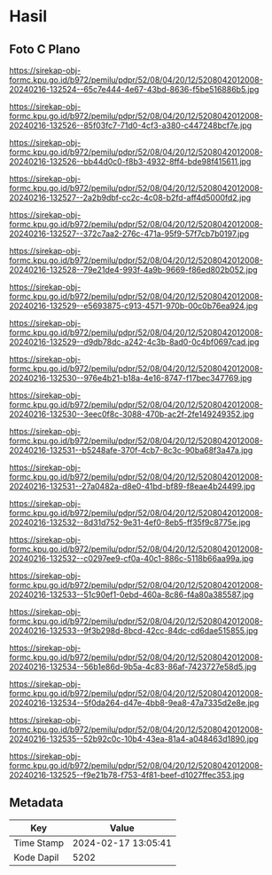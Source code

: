 # Hasil

## Foto C Plano

https://sirekap-obj-formc.kpu.go.id/b972/pemilu/pdpr/52/08/04/20/12/5208042012008-20240216-132524--65c7e444-4e67-43bd-8636-f5be516886b5.jpg

https://sirekap-obj-formc.kpu.go.id/b972/pemilu/pdpr/52/08/04/20/12/5208042012008-20240216-132526--85f03fc7-71d0-4cf3-a380-c447248bcf7e.jpg

https://sirekap-obj-formc.kpu.go.id/b972/pemilu/pdpr/52/08/04/20/12/5208042012008-20240216-132526--bb44d0c0-f8b3-4932-8ff4-bde98f415611.jpg

https://sirekap-obj-formc.kpu.go.id/b972/pemilu/pdpr/52/08/04/20/12/5208042012008-20240216-132527--2a2b9dbf-cc2c-4c08-b2fd-aff4d5000fd2.jpg

https://sirekap-obj-formc.kpu.go.id/b972/pemilu/pdpr/52/08/04/20/12/5208042012008-20240216-132527--372c7aa2-276c-471a-95f9-57f7cb7b0197.jpg

https://sirekap-obj-formc.kpu.go.id/b972/pemilu/pdpr/52/08/04/20/12/5208042012008-20240216-132528--79e21de4-993f-4a9b-9669-f86ed802b052.jpg

https://sirekap-obj-formc.kpu.go.id/b972/pemilu/pdpr/52/08/04/20/12/5208042012008-20240216-132529--e5693875-c913-4571-970b-00c0b76ea924.jpg

https://sirekap-obj-formc.kpu.go.id/b972/pemilu/pdpr/52/08/04/20/12/5208042012008-20240216-132529--d9db78dc-a242-4c3b-8ad0-0c4bf0697cad.jpg

https://sirekap-obj-formc.kpu.go.id/b972/pemilu/pdpr/52/08/04/20/12/5208042012008-20240216-132530--976e4b21-b18a-4e16-8747-f17bec347769.jpg

https://sirekap-obj-formc.kpu.go.id/b972/pemilu/pdpr/52/08/04/20/12/5208042012008-20240216-132530--3eec0f8c-3088-470b-ac2f-2fe149249352.jpg

https://sirekap-obj-formc.kpu.go.id/b972/pemilu/pdpr/52/08/04/20/12/5208042012008-20240216-132531--b5248afe-370f-4cb7-8c3c-90ba68f3a47a.jpg

https://sirekap-obj-formc.kpu.go.id/b972/pemilu/pdpr/52/08/04/20/12/5208042012008-20240216-132531--27a0482a-d8e0-41bd-bf89-f8eae4b24499.jpg

https://sirekap-obj-formc.kpu.go.id/b972/pemilu/pdpr/52/08/04/20/12/5208042012008-20240216-132532--8d31d752-9e31-4ef0-8eb5-ff35f9c8775e.jpg

https://sirekap-obj-formc.kpu.go.id/b972/pemilu/pdpr/52/08/04/20/12/5208042012008-20240216-132532--c0297ee9-cf0a-40c1-886c-5118b66aa99a.jpg

https://sirekap-obj-formc.kpu.go.id/b972/pemilu/pdpr/52/08/04/20/12/5208042012008-20240216-132533--51c90ef1-0ebd-460a-8c86-f4a80a385587.jpg

https://sirekap-obj-formc.kpu.go.id/b972/pemilu/pdpr/52/08/04/20/12/5208042012008-20240216-132533--9f3b298d-8bcd-42cc-84dc-cd6dae515855.jpg

https://sirekap-obj-formc.kpu.go.id/b972/pemilu/pdpr/52/08/04/20/12/5208042012008-20240216-132534--56b1e86d-9b5a-4c83-86af-7423727e58d5.jpg

https://sirekap-obj-formc.kpu.go.id/b972/pemilu/pdpr/52/08/04/20/12/5208042012008-20240216-132534--5f0da264-d47e-4bb8-9ea8-47a7335d2e8e.jpg

https://sirekap-obj-formc.kpu.go.id/b972/pemilu/pdpr/52/08/04/20/12/5208042012008-20240216-132535--52b92c0c-10b4-43ea-81a4-a048463d1890.jpg

https://sirekap-obj-formc.kpu.go.id/b972/pemilu/pdpr/52/08/04/20/12/5208042012008-20240216-132525--f9e21b78-f753-4f81-beef-d1027ffec353.jpg


## Metadata

| Key        | Value               |
| ---------- | ------------------- |
| Time Stamp | 2024-02-17 13:05:41 |
| Kode Dapil | 5202                |



